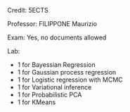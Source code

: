 Credit: 5ECTS

Professor: FILIPPONE Maurizio

Exam: Yes, no documents allowed

Lab: 
+ 1 for Bayessian Regression
+ 1 for Gaussian process regression
+ 1 for Logistic regression with MCMC
+ 1 for Variational inference
+ 1 for Probabilistic PCA
+ 1 for KMeans
